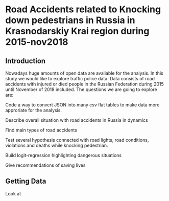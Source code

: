# Road Accidents related to Knocking down pedestrians in Russia in Krasnodarskiy Krai region during 2015-nov2018

## Introduction

Nowadays huge amounts of open data are avaliable for the analysis. In this study we would like to explore traffic police data. Data consists of road accidents with injured or died people in the Russian Federation during 2015 until November of 2018 included.
The questions we are going to explore are:

  Code a way to convert JSON into many csv flat tables to make data more approriate for the analysis.
  
  Describe overall situation with road accidents in Russia in dynamics
  
  Find main types of road accidents
  
  Test several hypothesis connected with road lights, road conditions, violations and deaths while knocking pedestrian.
  
  Build logit-regression highlighting dangerous situations
  
  Give recommendations of saving lives
  
  ## Getting Data
  
  Look at 

